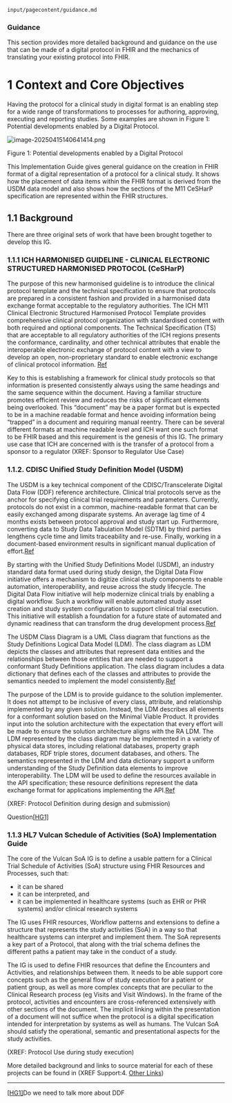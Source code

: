 `input/pagecontent/guidance.md`

### Guidance

This section provides more detailed background and guidance on the use that can be made of a digital protocol in FHIR and the mechanics of translating your existing protocol into FHIR.

# 1    Context and Core Objectives

Having the protocol for a clinical study in digital format is an enabling step for a wide range of transformations to processes for authoring, approving, executing and reporting studies. Some examples are shown in Figure 1: Potential developments enabled by a Digital Protocol.

<div><img src="image-20250415140641414.png" alt="image-20250415140641414.png" style="max-width: 80%;
 height: auto;" />
<p>Figure 1: Potential developments enabled by a Digital Protocol</p></div>

This Implementation Guide gives general guidance on the creation in FHIR format of a digital representation of a protocol for a clinical study. It shows how the placement of data items within the FHIR format is derived from the USDM data model and also shows how the sections of the M11 CeSHarP specification are represented within the FHIR structures.

## 1.1   Background

There are three original sets of work that have been brought together to develop this IG. 

### 1.1.1   ICH HARMONISED GUIDELINE - CLINICAL ELECTRONIC STRUCTURED HARMONISED PROTOCOL (CeSHarP)

The purpose of this new harmonised guideline is to introduce the clinical protocol template and the technical specification to ensure that protocols are prepared in a consistent fashion and provided in a harmonised data exchange format acceptable to the regulatory authorities. The ICH M11 Clinical Electronic Structured Harmonised Protocol Template provides comprehensive clinical protocol organization with standardised content with both required and optional components. The Technical Specification (TS) that are acceptable to all regulatory authorities of the ICH regions presents the conformance, cardinality, and other technical attributes that enable the interoperable electronic exchange of protocol content with a view to develop an open, non-proprietary standard to enable electronic exchange of clinical protocol information. [Ref](https://www.ema.europa.eu/en/ich-m11-guideline-clinical-study-protocol-template-technical-specifications-scientific-guideline)

Key to this is establishing a framework for clinical study protocols so that information is presented consistently always using the same headings and the same sequence within the document. Having a familiar structure promotes efficient review and reduces the risks of significant elements being overlooked. This “document” may be a paper format but is expected to be in a machine readable format and hence avoiding information being “trapped” in a document and requiring manual reentry. There can be several different formats at machine readable level and ICH want one such format to be FHIR based and this requirement is the genesis of this IG. The primary use case that ICH are concerned with is the transfer of a protocol from a sponsor to a regulator (XREF: Sponsor to Regulator Use Case)



### 1.1.2.   CDISC Unified Study Definition Model (USDM)

The USDM is a key technical component of the CDISC/Transcelerate Digital Data Flow (DDF) reference architecture. Clinical trial protocols serve as the anchor for specifying clinical trial requirements and parameters. Currently, protocols do not exist in a common, machine-readable format that can be easily exchanged among disparate systems. An average lag time of 4 months exists between protocol approval and study start up. Furthermore, converting data to Study Data Tabulation Model (SDTM) by third parties lengthens cycle time and limits traceability and re-use. Finally, working in a document-based environment results in significant manual duplication of effort.[Ref](https://www.transceleratebiopharmainc.com/initiatives/digital-data-flow/)

By starting with the Unified Study Definitions Model (USDM), an industry standard data format used during study design, the Digital Data Flow initiative offers a mechanism to digitize clinical study components to enable automation, interoperability, and reuse across the study lifecycle.  The Digital Data Flow initiative will help modernize clinical trials by enabling a digital workflow. Such a workflow will enable automated study asset creation and study system configuration to support clinical trial execution. This initiative will establish a foundation for a future state of automated and dynamic readiness that can transform the drug development process.[Ref](https://www.cdisc.org/ddf)

The USDM Class Diagram is a UML Class diagram that functions as the Study Definitions Logical Data Model (LDM). The class diagram as LDM depicts the classes and attributes that represent data entities and the relationships between those entities that are needed to support a conformant Study Definitions application. The class diagram includes a data dictionary that defines each of the classes and attributes to provide the semantics needed to implement the model consistently.[Ref](https://www.cdisc.org/ddf)

The purpose of the LDM is to provide guidance to the solution implementer. It does not attempt to be inclusive of every class, attribute, and relationship implemented by any given solution. Instead, the LDM describes all elements for a conformant solution based on the Minimal Viable Product. It provides input into the solution architecture with the expectation that every effort will be made to ensure the solution architecture aligns with the RA LDM. The LDM represented by the class diagram may be implemented in a variety of physical data stores, including relational databases, property graph databases, RDF triple stores, document databases, and others. The semantics represented in the LDM and data dictionary support a uniform understanding of the Study Definition data elements to improve interoperability. The LDM will be used to define the resources available in the API specification; these resource definitions represent the data exchange format for applications implementing the API.[Ref](https://www.cdisc.org/ddf)

(XREF: Protocol Definition during design and submission)

Question[[HG1\]](#_msocom_1) 

### 1.1.3   HL7 Vulcan Schedule of Activities (SoA) Implementation Guide

The core of the Vulcan SoA IG is to define a usable pattern for a Clinical Trial Schedule of Activities (SoA) structure using FHIR Resources and Processes, such that:
* it can be shared
* it can be interpreted, and 
* it can be implemented in healthcare systems (such as EHR or PHR systems) and/or clinical research systems 

The IG uses FHIR resources, Workflow patterns and extensions to define a structure that represents the study activities (SoA) in a way so that healthcare systems can interpret and implement them.  The SoA represents a key part of a Protocol, that along with the trial schema defines the different paths a patient may take in the conduct of a study.   

The IG is used to define FHIR resources that define the Encounters and Activities, and relationships between them.  It needs to be able support core concepts such as the general flow of study execution for a patient or patient group, as well as more complex concepts that are peculiar to the Clinical Research process (eg Visits and Visit Windows).  In the frame of the protocol, activities and encounters are cross-referenced extensively with other sections of the document.  The implicit linking within the presentation of a document will not suffice when the protocol is a digital specification intended for interpretation by systems as well as humans.  The Vulcan SoA should satisfy the operational, semantic and presentational aspects for the study activities.


(XREF: Protocol Use during study execution)

More detailed background and links to source material for each of these projects can be found in (XREF Support:4. [Other Links](links.html))

------



 [[HG1\]](#_msoanchor_1)Do we need to talk more about DDF

